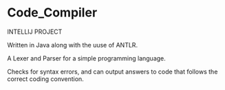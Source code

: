 # Code_Compiler

INTELLIJ PROJECT 

Written in Java along with the uuse of ANTLR.

A Lexer and Parser for a simple programming language. 

Checks for syntax errors, and can output answers to code that follows the correct coding convention.

